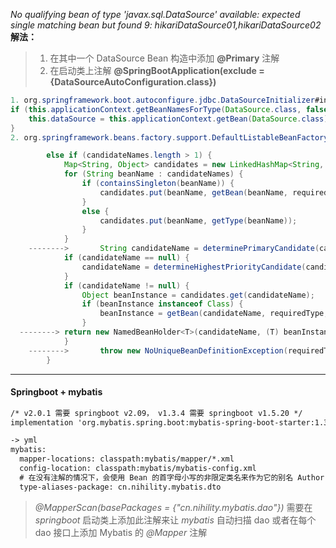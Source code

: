 *No qualifying bean of type 'javax.sql.DataSource' available: expected single matching bean but found 9: hikariDataSource01,hikariDataSource02*
**解法：**

>1. 在其中一个 DataSource Bean 构造中添加 **@Primary** 注解
>2. 在启动类上注解 **@SpringBootApplication(exclude = {DataSourceAutoConfiguration.class})**

```java
1. org.springframework.boot.autoconfigure.jdbc.DataSourceInitializer#init
if (this.applicationContext.getBeanNamesForType(DataSource.class, false, false).length > 0) {
	this.dataSource = this.applicationContext.getBean(DataSource.class);
}
2. org.springframework.beans.factory.support.DefaultListableBeanFactory#resolveNamedBean(java.lang.Class<T>, java.lang.Object...)

		else if (candidateNames.length > 1) {
			Map<String, Object> candidates = new LinkedHashMap<String, Object>(candidateNames.length);
			for (String beanName : candidateNames) {
				if (containsSingleton(beanName)) {
					candidates.put(beanName, getBean(beanName, requiredType, args));
				}
				else {
					candidates.put(beanName, getType(beanName));
				}
			}
	-------->		String candidateName = determinePrimaryCandidate(candidates, requiredType);
			if (candidateName == null) {
				candidateName = determineHighestPriorityCandidate(candidates, requiredType);
			}
			if (candidateName != null) {
				Object beanInstance = candidates.get(candidateName);
				if (beanInstance instanceof Class) {
					beanInstance = getBean(candidateName, requiredType, args);
				}
  -------->	return new NamedBeanHolder<T>(candidateName, (T) beanInstance);
			}
	-------->		throw new NoUniqueBeanDefinitionException(requiredType, candidates.keySet());
		}
```



---

#### Springboot + mybatis

```xml
/* v2.0.1 需要 springboot v2.09， v1.3.4 需要 springboot v1.5.20 */
implementation 'org.mybatis.spring.boot:mybatis-spring-boot-starter:1.3.4'

-> yml
mybatis:
  mapper-locations: classpath:mybatis/mapper/*.xml
  config-location: classpath:mybatis/mybatis-config.xml
  # 在没有注解的情况下，会使用 Bean 的首字母小写的非限定类名来作为它的别名 Author -> author, 若有注解，则别名为其注解值
  type-aliases-package: cn.nihility.mybatis.dto
```

> *@MapperScan(basePackages = {"cn.nihility.mybatis.dao"})*
> 需要在 *springboot* 启动类上添加此注解来让 *mybatis* 自动扫描 dao 或者在每个 dao 接口上添加 Mybatis 的 *@Mapper*  注解

